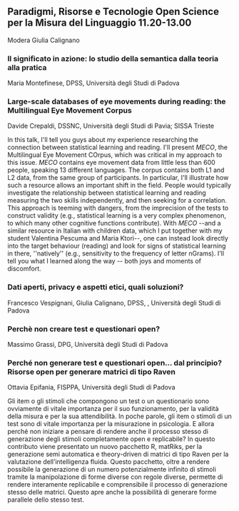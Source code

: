 ## Paradigmi, Risorse e Tecnologie Open Science per la Misura del Linguaggio 11.20-13.00
Modera Giulia Calignano

### Il significato in azione: lo studio della semantica dalla teoria alla pratica
Maria Montefinese, DPSS, Università degli Studi di Padova

### Large-scale databases of eye movements during reading: the Multilingual Eye Movement Corpus
Davide Crepaldi, DSSNC, Università degli Studi di Pavia; SISSA Trieste

In this talk, I'll tell you guys about my experience researching the connection between statistical learning and reading. I'll present *MECO*, the Multilingual Eye Movement COrpus, which was critical in my approach to this issue. *MECO* contains eye movement data from little less than 600 people, speaking 13 different languages. The corpus contains both L1 and L2 data, from the same group of participants. In particular, I'll illustrate how such a resource allows an important shift in the field. People would typically investigate the relationship between statistical learning and reading measuring the two skills independently, and then seeking for a correlation. This approach is teeming with dangers, from the imprecision of the tests to construct validity (e.g., statistical learning is a very complex phenomenon, to which many other cognitive functions contribute). With *MECO* --and a similar resource in Italian with children data, which I put together with my student Valentina Pescuma and Maria Ktori--, one can instead look directly into the target behaviour (reading) and look for signs of statistical learning in there, ''natively'' (e.g., sensitivity to the frequency of letter nGrams). I'll tell you what I learned along the way -- both joys and moments of discomfort.

### Dati aperti, privacy e aspetti etici, quali soluzioni?
Francesco Vespignani,  Giulia Calignano, DPSS, , Università degli Studi di Padova

### Perchè non creare test e questionari open?
Massimo Grassi, DPG, Università degli Studi di Padova

### Perché non generare test e questionari open… dal principio? Risorse open per generare matrici di tipo Raven
Ottavia Epifania, FISPPA, Università degli Studi di Padova

Gli item o gli stimoli che compongono un test o un questionario
sono ovviamente di vitale importanza per il suo funzionamento, per
la validità della misura e per la sua attendibilità. In poche parole, gli
item o stimoli di un test sono di vitale importanza per la misurazione
in psicologia. E allora perché non iniziare a pensare di rendere
anche il processo stesso di generazione degli stimoli
completamente open e replicabile? In questo contributo viene
presentato un nuovo pacchetto R, matRiks, per la generazione
semi automatica e theory-driven di matrici di tipo Raven per la
valutazione dell’intelligenza fluida. Questo pacchetto, oltre a
rendere possibile la generazione di un numero potenzialmente
infinito di stimoli tramite la manipolazione di forme diverse con
regole diverse, permette di rendere interamente replicabile e
comprensibile il processo di generazione stesso delle matrici.
Questo apre anche la possibilità di generare forme parallele dello
stesso test.
